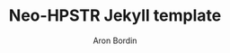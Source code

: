 ---
title: Neo-HPSTR Jekyll template
github: http://github.com/aron-bordin/neo-hpstr-jekyll-theme
demo: http://aron-bordin.github.io/neo-hpstr-jekyll-theme/
author: Aron Bordin
ssg:
  - Jekyll
cms:
  - No Cms
---